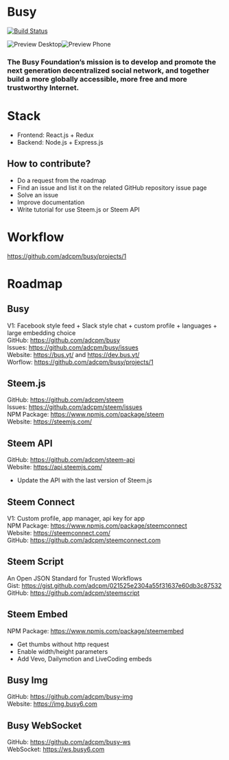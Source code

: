 # Busy
[![Build Status](https://travis-ci.com/adcpm/busy.svg?token=eFcxA3zpHo5ybjGqtUqC&branch=dev)](https://travis-ci.com/adcpm/busy)

<img src="https://dl.dropboxusercontent.com/u/552542683/busy.gif" alt="Preview Desktop" /><img src="https://dl.dropboxusercontent.com/u/552542683/busy-phone.gif" alt="Preview Phone" />

### The Busy Foundation’s mission is to develop and promote the next generation decentralized social network, and together build a more globally accessible, more free and more trustworthy Internet.<br/>

# Stack
- Frontend: React.js + Redux
- Backend: Node.js + Express.js

## How to contribute?
- Do a request from the roadmap
- Find an issue and list it on the related GitHub repository issue page
- Solve an issue
- Improve documentation
- Write tutorial for use Steem.js or Steem API

# Workflow
https://github.com/adcpm/busy/projects/1

# Roadmap

## Busy
V1: Facebook style feed + Slack style chat + custom profile + languages + large embedding choice<br/>
GitHub: https://github.com/adcpm/busy<br/>
Issues: https://github.com/adcpm/busy/issues<br/>
Website: https://bus.yt/ and https://dev.bus.yt/<br/>
Worflow: https://github.com/adcpm/busy/projects/1

## Steem.js
GitHub: https://github.com/adcpm/steem<br/>
Issues: https://github.com/adcpm/steem/issues<br/>
NPM Package: https://www.npmjs.com/package/steem<br/>
Website: https://steemjs.com/<br/>

## Steem API
GitHub: https://github.com/adcpm/steem-api<br/>
Website: https://api.steemjs.com/<br/>
- Update the API with the last version of Steem.js

## Steem Connect
V1: Custom profile, app manager, api key for app<br/>
NPM Package: https://www.npmjs.com/package/steemconnect<br/>
Website: https://steemconnect.com/<br/>
GitHub: https://github.com/adcpm/steemconnect.com<br/>

## Steem Script
An Open JSON Standard for Trusted Workflows<br/>
Gist: https://gist.github.com/adcpm/021525e2304a55f31637e60db3c87532<br/>
GitHub: https://github.com/adcpm/steemscript<br/>

## Steem Embed
NPM Package: https://www.npmjs.com/package/steemembed<br/>
- Get thumbs without http request
- Enable width/height parameters
- Add Vevo, Dailymotion and LiveCoding embeds

## Busy Img
GitHub: https://github.com/adcpm/busy-img<br/>
Website: https://img.busy6.com<br/>

## Busy WebSocket
GitHub: https://github.com/adcpm/busy-ws<br/>
WebSocket: https://ws.busy6.com<br/>
